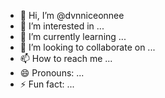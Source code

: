 - 👋 Hi, I’m @dvnniceonnee
- 👀 I’m interested in ...
- 🌱 I’m currently learning ...
- 💞️ I’m looking to collaborate on ...
- 📫 How to reach me ...
- 😄 Pronouns: ...
- ⚡ Fun fact: ...

<!---
dvnniceonnee/dvnniceonnee is a ✨ special ✨ repository because its `README.md` (this file) appears on your GitHub profile.
You can click the Preview link to take a look at your changes.
--->
